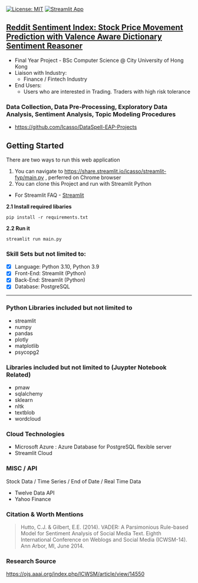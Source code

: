 [![License: MIT](https://img.shields.io/badge/License-MIT-yellow.svg)](https://github.com/Icasso/streamlit-fyp/blob/master/LICENSE)
[![Streamlit App](https://static.streamlit.io/badges/streamlit_badge_black_white.svg)](https://share.streamlit.io/icasso/streamlit-fyp/main.py)
## [Reddit Sentiment Index: Stock Price Movement Prediction with Valence Aware Dictionary Sentiment Reasoner](https://share.streamlit.io/icasso/streamlit-fyp/main.py)
- Final Year Project - BSc Computer Science @ City University of Hong Kong
- Liaison with Industry:
  - Finance / Fintech Industry
- End Users:
  - Users who are interested in Trading. Traders with high risk tolerance

### Data Collection, Data Pre-Processing, Exploratory Data Analysis, Sentiment Analysis, Topic Modeling Procedures
- https://github.com/Icasso/DataSpell-EAP-Projects

## Getting Started
There are two ways to run this web application
1. You can navigate to https://share.streamlit.io/icasso/streamlit-fyp/main.py , perferred on Chrome browser
2. You can clone this Project and run with Streamlit Python
  - For Streamlit FAQ - [Streamlit](https://streamlit.io/)

**2.1 Install required libaries**
```
pip install -r requirements.txt
```
**2.2 Run it**
```
streamlit run main.py
```


### Skill Sets but not limited to:
- [x] Language: Python 3.10, Python 3.9
- [x] Front-End: Streamlit (Python)
- [x] Back-End: Streamlit (Python)
- [x] Database: PostgreSQL
----
### Python Libraries included but not limited to
- streamlit
- numpy
- pandas
- plotly
- matplotlib
- psycopg2
### Libraries included but not limited to (Juypter Notebook Related)
- pmaw
- sqlalchemy
- sklearn
- nltk
- textblob
- wordcloud
### Cloud Technologies
- Microsoft Azure : Azure Database for PostgreSQL flexible server
- Streamlit Cloud
### MISC / API
Stock Data / Time Series / End of Date / Real Time Data 
- Twelve Data API
- Yahoo Finance

### Citation & Worth Mentions
> Hutto, C.J. & Gilbert, E.E. (2014). VADER: A Parsimonious Rule-based Model for Sentiment Analysis of Social Media Text. Eighth International Conference on Weblogs and Social Media (ICWSM-14). Ann Arbor, MI, June 2014.
### Research Source
https://ojs.aaai.org/index.php/ICWSM/article/view/14550
